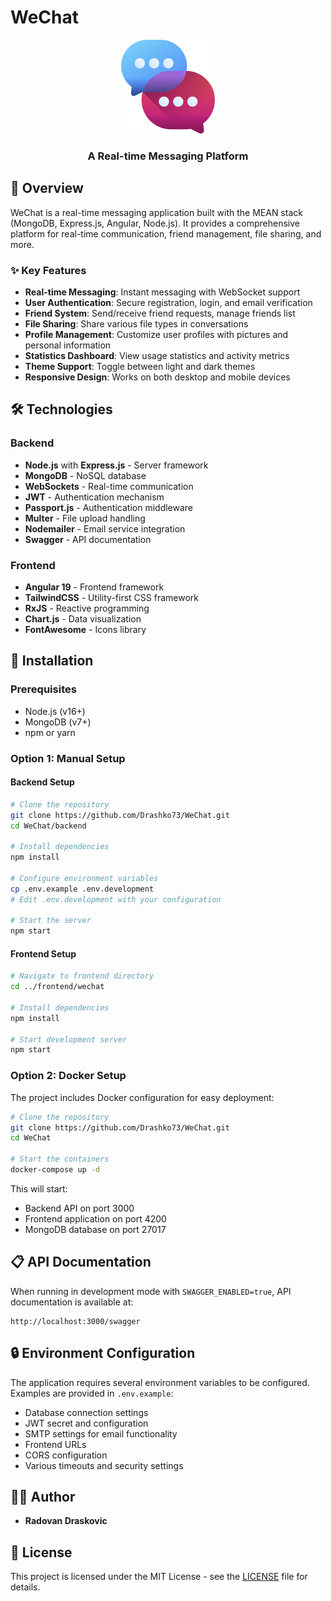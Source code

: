 # WeChat

<div align="center">
  <img src="frontend/wechat/public/favicons/favicon256.png" alt="WeChat Logo" width="150">
  <h3>A Real-time Messaging Platform</h3>
</div>

## 📝 Overview

WeChat is a real-time messaging application built with the MEAN stack (MongoDB, Express.js, Angular, Node.js). It provides a comprehensive platform for real-time communication, friend management, file sharing, and more.

### ✨ Key Features

- **Real-time Messaging**: Instant messaging with WebSocket support
- **User Authentication**: Secure registration, login, and email verification
- **Friend System**: Send/receive friend requests, manage friends list
- **File Sharing**: Share various file types in conversations
- **Profile Management**: Customize user profiles with pictures and personal information
- **Statistics Dashboard**: View usage statistics and activity metrics
- **Theme Support**: Toggle between light and dark themes
- **Responsive Design**: Works on both desktop and mobile devices

## 🛠️ Technologies

### Backend
- **Node.js** with **Express.js** - Server framework
- **MongoDB** - NoSQL database
- **WebSockets** - Real-time communication
- **JWT** - Authentication mechanism
- **Passport.js** - Authentication middleware
- **Multer** - File upload handling
- **Nodemailer** - Email service integration
- **Swagger** - API documentation

### Frontend
- **Angular 19** - Frontend framework
- **TailwindCSS** - Utility-first CSS framework
- **RxJS** - Reactive programming
- **Chart.js** - Data visualization
- **FontAwesome** - Icons library

## 🚀 Installation

### Prerequisites
- Node.js (v16+)
- MongoDB (v7+)
- npm or yarn

### Option 1: Manual Setup

#### Backend Setup
```bash
# Clone the repository
git clone https://github.com/Drashko73/WeChat.git
cd WeChat/backend

# Install dependencies
npm install

# Configure environment variables
cp .env.example .env.development
# Edit .env.development with your configuration

# Start the server
npm start
```

#### Frontend Setup
```bash
# Navigate to frontend directory
cd ../frontend/wechat

# Install dependencies
npm install

# Start development server
npm start
```

### Option 2: Docker Setup

The project includes Docker configuration for easy deployment:

```bash
# Clone the repository
git clone https://github.com/Drashko73/WeChat.git
cd WeChat

# Start the containers
docker-compose up -d
```

This will start:
- Backend API on port 3000
- Frontend application on port 4200
- MongoDB database on port 27017

## 📋 API Documentation

When running in development mode with `SWAGGER_ENABLED=true`, API documentation is available at:
```
http://localhost:3000/swagger
```

## 🔒 Environment Configuration

The application requires several environment variables to be configured. Examples are provided in `.env.example`:

- Database connection settings
- JWT secret and configuration
- SMTP settings for email functionality
- Frontend URLs
- CORS configuration
- Various timeouts and security settings

## 👨‍💻 Author

- **Radovan Draskovic**

## 📄 License

This project is licensed under the MIT License - see the [LICENSE](LICENSE) file for details.
